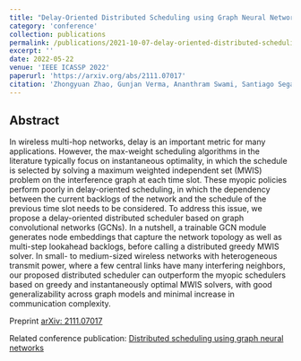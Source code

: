 ```yaml
---
title: "Delay-Oriented Distributed Scheduling using Graph Neural Networks"
category: 'conference'
collection: publications
permalink: /publications/2021-10-07-delay-oriented-distributed-scheduling-using-gcn.html
excerpt: ''
date: 2022-05-22
venue: 'IEEE ICASSP 2022'
paperurl: 'https://arxiv.org/abs/2111.07017'
citation: 'Zhongyuan Zhao, Gunjan Verma, Ananthram Swami, Santiago Segarra, &quot; Delay-Oriented Distributed Scheduling Using Graph Neural Networks,&quot; submitted to <i>IEEE ICASSP 2022</i>, arXiv: 2111.07017'
---
```



## Abstract

In wireless multi-hop networks, delay is an important metric for many applications. However, the max-weight scheduling algorithms in the literature typically focus on instantaneous optimality, in which the schedule is selected by solving a maximum weighted independent set (MWIS) problem on the interference graph at each time slot. These myopic policies perform poorly in delay-oriented scheduling, in which the dependency between the current backlogs of the network and the schedule of the previous time slot needs to be considered. To address this issue, we propose a delay-oriented distributed scheduler based on graph convolutional networks (GCNs). In a nutshell, a trainable GCN module generates node embeddings that capture the network topology as well as multi-step lookahead backlogs, before calling a distributed greedy MWIS solver. In small- to medium-sized wireless networks with heterogeneous transmit power, where a few central links have many interfering neighbors, our proposed distributed scheduler can outperform the myopic schedulers based on greedy and instantaneously optimal MWIS solvers, with good generalizability across graph models and minimal increase in communication complexity.


Preprint [arXiv: 2111.07017](https://arxiv.org/pdf/2111.07017)

Related conference publication: [Distributed scheduling using graph neural networks](/publications/2021-01-30-DGCN.html)


